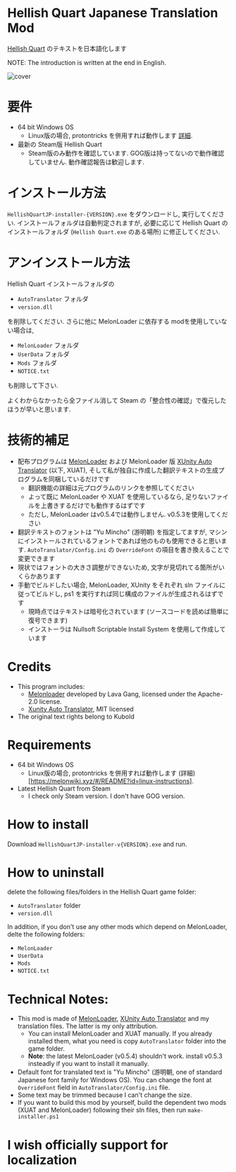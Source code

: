 # Hellish Quart Japanese Translation Mod

[Hellish Quart](https://store.steampowered.com/app/1000360/Hellish_Quart/) のテキストを日本語化します

NOTE: The introduction is written at the end in English.

![cover](https://raw.githubusercontent.com/Gedevan-Aleksizde/HellshQuartJP/master/doc/cover.jpg)

# 要件

* 64 bit Windows OS
    * Linux版の場合, protontricks を併用すれば動作します [詳細](https://melonwiki.xyz/#/README?id=linux-instructions).
* 最新の Steam版 Hellish Quart
	* Steam版のみ動作を確認しています. GOG版は持ってないので動作確認していません. 動作確認報告は歓迎します.

# インストール方法

`HellishQuartJP-installer-{VERSION}.exe` をダウンロードし, 実行してください. インストールフォルダは自動判定されますが, 必要に応じて Hellish Quart のインストールフォルダ (`Hellish Quart.exe` のある場所) に修正してください.

# アンインストール方法

Hellish Quart インストールフォルダの

* `AutoTranslator` フォルダ
* `version.dll`

を削除してください. さらに他に MelonLoader に依存する modを使用していない場合は,

* `MelonLoader` フォルダ
* `UserData` フォルダ
* `Mods` フォルダ
* `NOTICE.txt`

も削除して下さい.

よくわからなかったら全ファイル消して Steam の「整合性の確認」で復元したほうが早いと思います.

# 技術的補足

* 配布プログラムは [MelonLoader](https://github.com/LavaGang/MelonLoader) および MelonLoader 版 [XUnity Auto Translator](https://github.com/bbepis/XUnity.AutoTranslator) (以下, XUAT), そして私が独自に作成した翻訳テキストの生成プログラムを同梱しているだけです
    * 翻訳機能の詳細は元プログラムのリンクを参照してください
    * よって既に MelonLoader や XUAT を使用しているなら, 足りないファイルを上書きするだけでも動作するはずです
    * ただし, MelonLoader はv0.5.4では動作しません. v0.5.3を使用してください
* 翻訳テキストのフォントは "Yu Mincho" (游明朝) を指定してますが, マシンにインストールされているフォントであれば他のものも使用できると思います. `AutoTranslator/Config.ini` の `OverrideFont` の項目を書き換えることで変更できます
* 現状ではフォントの大きさ調整ができないため, 文字が見切れてる箇所がいくらかあります
* 手動でビルドしたい場合, MelonLoader, XUnity をそれぞれ sln ファイルに従ってビルドし, ps1 を実行すれば同じ構成のファイルが生成されるはずです
    * 現時点ではテキストは暗号化されています (ソースコードを読めば簡単に復号できます)
    * インストーラは Nullsoft Scriptable Install System を使用して作成しています

# Credits

* This program includes:
    * [Melonloader](https://github.com/LavaGang/MelonLoader) developed by Lava Gang, licensed under the Apache-2.0 license.
    * [Xunity Auto Translator](https://github.com/bbepis/XUnity.AutoTranslator), MIT licensed
* The original text rights belong to Kubold

# Requirements

* 64 bit Windows OS
    * Linux版の場合, protontricks を併用すれば動作します (詳細)[https://melonwiki.xyz/#/README?id=linux-instructions].
* Latest Hellish Quart from Steam
    * I check only Steam version. I don't have GOG version.

# How to install

Download  `HellishQuartJP-installer-v{VERSION}.exe` and run.

# How to uninstall

delete the following files/folders in the Hellish Quart game folder:

* `AutoTranslator` folder
* `version.dll`

In addition, if you don't use any other mods which depend on MelonLoader, delte the following folders:

* `MelonLoader`
* `UserData`
* `Mods`
* `NOTICE.txt`

# Technical Notes:

* This mod is made of [MelonLoader](https://github.com/LavaGang/MelonLoader), [XUnity Auto Translator](https://github.com/bbepis/XUnity.AutoTranslator) and my translation files. The latter is my only attribution.
    * You can install MelonLoader and XUAT manually. If you already installed them, what you need is copy `AutoTranslator` folder into the game folder.
    * **Note**: the latest MelonLoader (v0.5.4) shouldn't work. install v0.5.3 insteadly if you want to install it manually.  
* Default font for translated text is "Yu Mincho" (游明朝, one of standard Japanese font family for Windows OS). You can change the font at `OverrideFont` field in `AutoTranslator/Config.ini` file.
* Some text may be trimmed because I can't change the size.
* If you want to build this mod by yourself, build the dependent two mods (XUAT and MelonLoader) following their sln files, then run `make-installer.ps1` 

# **I wish officially support for localization**